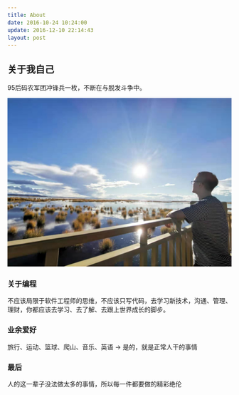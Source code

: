 ```yaml
---
title: About
date: 2016-10-24 10:24:00
update: 2016-12-10 22:14:43
layout: post
---
```




##  关于我自己
95后码农军团冲锋兵一枚，不断在与脱发斗争中。

![images](/images/about.jpg)

###  关于编程
不应该局限于软件工程师的思维，不应该只写代码，去学习新技术，沟通、管理、理财，你都应该去学习、去了解、去跟上世界成长的脚步。

### 业余爱好
旅行、运动、篮球、爬山、音乐、英语 -> 是的，就是正常人干的事情

### 最后
人的这一辈子没法做太多的事情，所以每一件都要做的精彩绝伦
